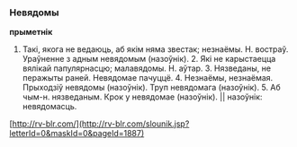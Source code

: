### Невядомы
**прыметнік**

1. Такі, якога не ведаюць, аб якім няма звестак; незнаёмы. Н. востраў. Ураўненне з адным невядомым (назоўнік). 2. Які не карыстаецца вялікай папулярнасцю; малавядомы. Н. аўтар. 3. Нязведаны, не перажыты раней. Невядомае пачуццё. 4. Незнаёмы, незнаёмая. Прыходзіў невядомы (назоўнік). Труп невядомага (назоўнік). 5. Аб чым-н. нязведаным. Крок у невядомае (назоўнік). || назоўнік: невядомасць.

<a rel="author">[http://rv-blr.com/](http://rv-blr.com/slounik.jsp?letterId=0&maskId=0&pageId=1887)</a>
